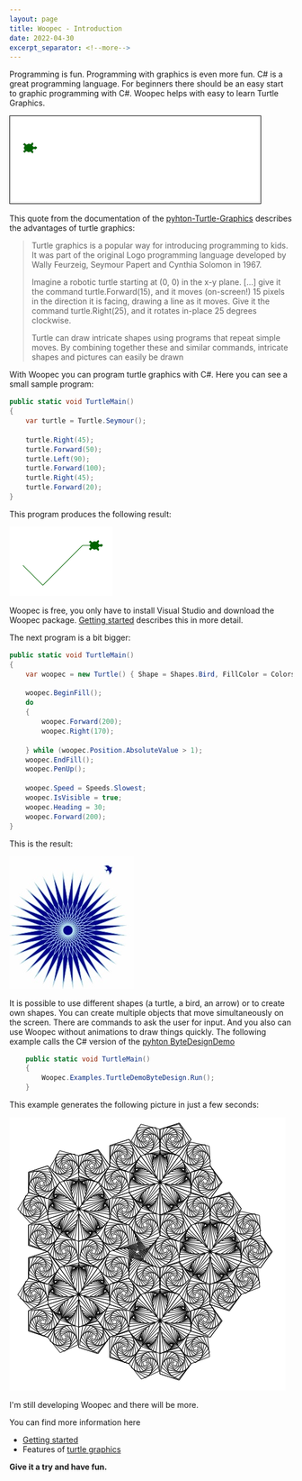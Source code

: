 ```yaml
---
layout: page
title: Woopec - Introduction
date: 2022-04-30
excerpt_separator: <!--more-->
---
```


Programming is fun. Programming with graphics is even more fun. C# is a great programming language. For beginners there should be an easy start to graphic programming with C#.  Woopec helps with easy to learn Turtle Graphics.

![Woopec C# Turtle Graphics Animation Demo](WoopecAnimation.gif)

<!--more-->

This quote from the documentation of the [pyhton-Turtle-Graphics](https://docs.python.org/3/library/turtle.html#module-turtle) describes the advantages of turtle graphics:

> Turtle graphics is a popular way for introducing programming to kids. It was part of the original Logo programming language developed by Wally Feurzeig, Seymour Papert and Cynthia Solomon in 1967.
> 
> Imagine a robotic turtle starting at (0, 0) in the x-y plane. [...] give it the command turtle.Forward(15), and it moves (on-screen!) 15 pixels in the direction it is facing, drawing a line as it moves. Give it the command turtle.Right(25), and it rotates in-place 25 degrees clockwise.
>
> Turtle can draw intricate shapes using programs that repeat simple moves. By combining together these and similar commands, intricate shapes and pictures can easily be drawn

With Woopec you can program turtle graphics with C#. Here you can see a small sample program:

```c#
public static void TurtleMain()
{
    var turtle = Turtle.Seymour();

    turtle.Right(45);
    turtle.Forward(50);
    turtle.Left(90);
    turtle.Forward(100);
    turtle.Right(45);
    turtle.Forward(20);
}
```

This program produces the following result:

![Woopec C# Turtle graphics result of simple example](./FirstSample.png)

Woopec is free, you only have to install Visual Studio and download the Woopec package. [Getting started](GettingStarted.html) describes this in more detail.

The next program is a bit bigger: 

```c#
public static void TurtleMain()
{
    var woopec = new Turtle() { Shape = Shapes.Bird, FillColor = Colors.DarkBlue, PenColor = Colors.LightBlue, Speed = Speeds.Fastest, IsVisible = false };

    woopec.BeginFill();
    do
    {
        woopec.Forward(200);
        woopec.Right(170);

    } while (woopec.Position.AbsoluteValue > 1);
    woopec.EndFill();
    woopec.PenUp();

    woopec.Speed = Speeds.Slowest;
    woopec.IsVisible = true;
    woopec.Heading = 30;
    woopec.Forward(200);
}
```

This is the result:

![Woopec C# turtle graphics Filling Example](filldemo.jpg)

It is possible to use different shapes (a turtle, a bird, an arrow) or to create own shapes. You can create multiple objects that move simultaneously on the screen. There are commands to ask the user for input. And you also can use Woopec without animations to draw things quickly. The following example calls the C# version of the [pyhton ByteDesignDemo](https://github.com/python/cpython/blob/main/Lib/turtledemo/bytedesign.py) 

```csharp
    public static void TurtleMain()
    {
        Woopec.Examples.TurtleDemoByteDesign.Run();
    }
```

This example generates the following picture in just a few seconds:

![Woopec C# turtle graphics Byte Design Demo](./ByteDesignDemo.png)

I'm still developing Woopec and there will be more.

You can find more information here

* [Getting started](GettingStarted.html)
* Features of [turtle graphics](Turtle.html)

**Give it a try and have fun.**
